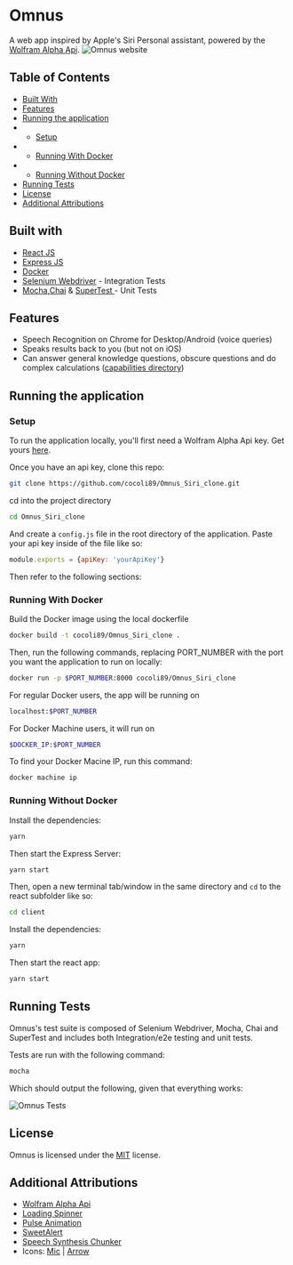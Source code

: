 # Omnus
A web app inspired by Apple's Siri Personal assistant, powered by the [Wolfram Alpha Api](http://products.wolframalpha.com/api/).
![Omnus website](https://imgur.com/L5B8vGD.png)

## Table of Contents
- [Built With](https://github.com/joshrabiu/Omnus#built-with)
- [Features](https://github.com/joshrabiu/Omnus#features)
- [Running the application](https://github.com/joshrabiu/Omnus#running-the-application)
 - - [Setup](https://github.com/joshrabiu/Omnus#Setup)
 - - [Running With Docker](https://github.com/joshrabiu/Omnus#with-docker)
 - - [Running Without Docker](https://github.com/joshrabiu/Omnus#without-docker)
- [Running Tests](https://github.com/joshrabiu/Omnus#running-tests)
- [License](https://github.com/joshrabiu/Omnus#license)
- [Additional Attributions](https://github.com/joshrabiu/Omnus#additional-attributions)

## Built with
- [React JS](https://github.com/facebook/react)
- [Express JS](https://github.com/expressjs/express)
- [Docker](https://www.docker.com/)
- [Selenium Webdriver](https://www.seleniumhq.org/) - Integration Tests
- [Mocha](https://mochajs.org/),[Chai](http://www.chaijs.com/) & [SuperTest
](https://github.com/visionmedia/supertest#readme) - Unit Tests

## Features
 - Speech Recognition on Chrome for Desktop/Android (voice queries)
 - Speaks results back to you (but not on iOS)
 - Can answer general knowledge questions, obscure questions and do complex calculations ([capabilities directory](http://www.wolframalpha.com/examples/))

## Running the application

### Setup

To run the application locally, you'll first need a Wolfram Alpha Api key. Get yours [here](https://products.wolframalpha.com/api/).

Once you have an api key, clone this repo:  
```sh
git clone https://github.com/cocoli89/Omnus_Siri_clone.git
```  

cd into the project directory
```sh
cd Omnus_Siri_clone
```


And create a `config.js` file in the root directory of the application. Paste your api key inside of the file like so:
```js
module.exports = {apiKey: 'yourApiKey'}
```

Then refer to the following sections:

### Running With Docker


Build the Docker image using the local dockerfile
```sh
docker build -t cocoli89/Omnus_Siri_clone .
```

Then, run the following commands, replacing PORT_NUMBER with the port you want the application to run on locally:

```sh
docker run -p $PORT_NUMBER:8000 cocoli89/Omnus_Siri_clone
```

For regular Docker users, the app will be running on
```sh
localhost:$PORT_NUMBER
```

For Docker Machine users, it will run on 
```sh
$DOCKER_IP:$PORT_NUMBER
``` 

To find your Docker Macine IP, run this command: 
```sh
docker machine ip
```

### Running Without Docker


Install the dependencies:

```sh
yarn
```

Then start the Express Server:

```sh
yarn start
```

Then, open a new terminal tab/window in the same directory and `cd` to the react subfolder like so:

```sh
cd client
```

Install the dependencies:

```sh
yarn
```

Then start the react app:

```sh
yarn start
```

## Running Tests
Omnus's test suite is composed of Selenium Webdriver, Mocha, Chai and SuperTest and includes both Integration/e2e testing and unit tests.

Tests are run with the following command:

```sh
mocha
```

Which should output the following, given that everything works:

![Omnus Tests](https://i.imgur.com/bpjSPeu.png)

## License

Omnus is licensed under the [MIT](https://github.com/joshrabiu/Omnus/blob/master/LICENSE) license.

## Additional Attributions

- [Wolfram Alpha Api](http://products.wolframalpha.com/api/)
- [Loading Spinner](https://codepen.io/mrrocks/pen/EiplA)
- [Pulse Animation](https://codepen.io/seansean11/pen/dhwzj)
- [SweetAlert](https://sweetalert.js.org/)
- [Speech Synthesis Chunker](https://gist.github.com/hsed/ef4a2d17f76983588cb6d2a11d4566d6)
- Icons: [Mic](https://www.flaticon.com/free-icon/microphone-black-shape_25682#term=mic&page=1&position=1) | [Arrow](https://www.flaticon.com/free-icon/left-arrow_61752#term=back%20arrow&page=1&position=17)



